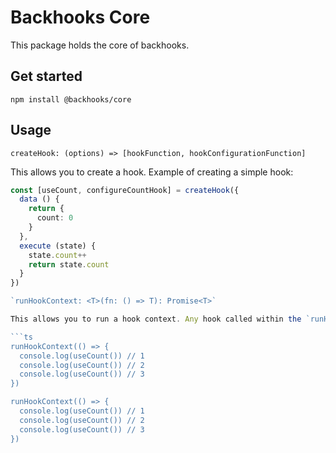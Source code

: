 # Backhooks Core

This package holds the core of backhooks.

## Get started

```
npm install @backhooks/core
```

## Usage

`createHook: (options) => [hookFunction, hookConfigurationFunction]`

This allows you to create a hook. Example of creating a simple hook:

````ts
const [useCount, configureCountHook] = createHook({
  data () {
    return {
      count: 0
    }
  },
  execute (state) {
    state.count++
    return state.count
  }
})

`runHookContext: <T>(fn: () => T): Promise<T>`

This allows you to run a hook context. Any hook called within the `runHookContext` callback will have a specific state attached to it:

```ts
runHookContext(() => {
  console.log(useCount()) // 1
  console.log(useCount()) // 2
  console.log(useCount()) // 3
})

runHookContext(() => {
  console.log(useCount()) // 1
  console.log(useCount()) // 2
  console.log(useCount()) // 3
})
````
